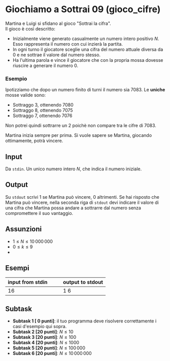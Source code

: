 # Giochiamo a Sottrai 09 (gioco\_cifre)

Martina e Luigi si sfidano al gioco "Sottrai la cifra".  
Il gioco è così descritto:
- Inizialmente viene generato casualmente un numero intero positivo $N$. Esso rappresenta il numero con cui inzierà la partita.
- In ogni turno il giocatore sceglie una cifra del numero attuale diversa da $0$ e ne sottrae il valore dal numero stesso.
- Ha l'ultima parola e vince il giocatore che con la propria mossa dovesse riuscire a generare il numero $0$.

### Esempio

Ipotizziamo che dopo un numero finito di turni il numero sia 7083. Le __uniche__ mosse valide sono:
- Sottraggo 3, ottenendo 7080 
- Sottraggo 8, ottenendo 7075
- Sottraggo 7, ottenendo 7076

Non potrei quindi sottrarre un 2 poichè non compare tra le cifre di 7083.

Martina inizia sempre per prima.
Si vuole sapere se Martina, giocando ottimamente, potrà vincere.

## Input

Da `stdin`.
Un unico numero intero $N$, che indica il numero iniziale.

## Output

Su `stdout` scrivi $1$ se Martina può vincere, $0$ altrimenti.
Se hai risposto che Martina può vincere,
nella seconda riga di `stdout` devi indicare il valore di una cifra che Martina possa andare a sottrarre dal numero senza compromettere il suo vantaggio.


## Assunzioni
- $1 \leq N \leq 10\,000\,000$
- $0 \leq k \leq 9$
- 

## Esempi

| input from stdin | &nbsp;&nbsp;&nbsp;&nbsp; | output to stdout |
| ---------------- | ------------------------ | ---------------- |
| 16               | &nbsp;                   | 1 6              |


## Subtask

- **Subtask 1 [ 0 punti]**: il tuo programma deve risolvere correttamente i casi d'esempio qui sopra.
- **Subtask 2 [20 punti]**: $N \leq 10$
- **Subtask 3 [20 punti]**: $N \leq 100$
- **Subtask 4 [20 punti]**: $N \leq 1000$
- **Subtask 5 [20 punti]**: $N \leq 100\,000$
- **Subtask 6 [20 punti]**: $N \leq 10\,000\,000$

